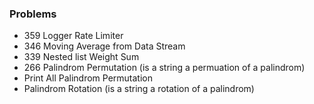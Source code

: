 ### Problems 

-   359  Logger Rate Limiter
-   346  Moving Average from Data Stream
-   339  Nested list Weight Sum
-   266  Palindrom Permutation (is a string a permuation of a palindrom)
  - Print All Palindrom Permutation
  - Palindrom Rotation (is a string a rotation of a palindrom)
